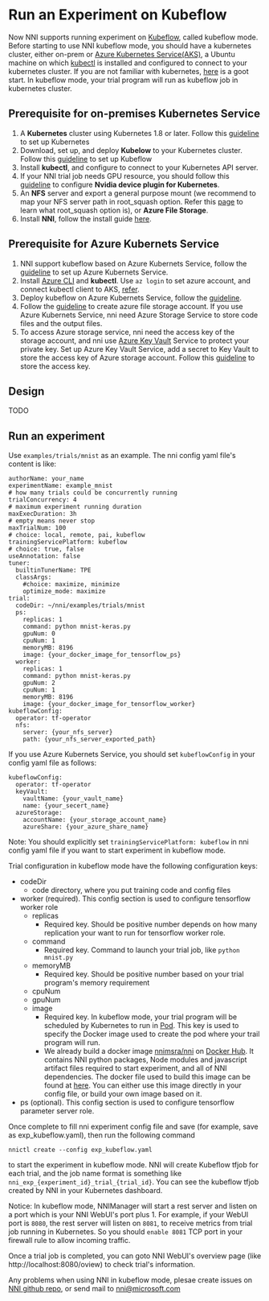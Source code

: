 **Run an Experiment on Kubeflow**
===
Now NNI supports running experiment on [Kubeflow](https://github.com/kubeflow/kubeflow), called kubeflow mode. Before starting to use NNI kubeflow mode, you should have a kubernetes cluster, either on-prem or [Azure Kubernetes Service(AKS)](https://azure.microsoft.com/en-us/services/kubernetes-service/), a Ubuntu machine on which [kubectl](https://kubernetes.io/docs/tasks/tools/install-kubectl/) is installed and configured to connect to your kubernetes cluster. If you are not familiar with kubernetes, [here](https://kubernetes.io/docs/tutorials/kubernetes-basics/) is a goot start. In kubeflow mode, your trial program will run as kubeflow job in kubernetes cluster. 

## Prerequisite for on-premises Kubernetes Service
1. A **Kubernetes** cluster using Kubernetes 1.8 or later. Follow this [guideline](https://kubernetes.io/docs/setup/) to set up Kubernetes
2. Download, set up, and deploy **Kubelow** to your Kubernetes cluster. Follow this [guideline](https://www.kubeflow.org/docs/started/getting-started/) to set up Kubeflow
3. Install **kubectl**, and configure to connect to your Kubernetes API server.
4. If your NNI trial job needs GPU resource, you should follow this [guideline](https://github.com/NVIDIA/k8s-device-plugin) to configure **Nvidia device plugin for Kubernetes**.
5. An **NFS** server and export a general purpose mount (we recommend to map your NFS server path in root_squash option. Refer this [page](https://linux.die.net/man/5/exports) to learn what root_squash option is), or **Azure File Storage**. 
6. Install **NNI**, follow the install guide [here](GetStarted.md).

## Prerequisite for Azure Kubernets Service
1. NNI support kubeflow based on Azure Kubernets Service, follow the [guideline](https://azure.microsoft.com/en-us/services/kubernetes-service/) to set up Azure Kubernets Service.
2. Install [Azure CLI](https://docs.microsoft.com/en-us/cli/azure/install-azure-cli?view=azure-cli-latest) and __kubectl__.  Use `az login` to set azure account, and connect kubectl client to AKS, [refer](https://docs.microsoft.com/en-us/azure/aks/kubernetes-walkthrough#connect-to-the-cluster).
3. Deploy kubeflow on Azure Kubernets Service, follow the [guideline](https://www.kubeflow.org/docs/started/getting-started/).
4. Follow the [guideline](https://docs.microsoft.com/en-us/azure/storage/common/storage-quickstart-create-account?tabs=portal) to create azure file storage account. If you use Azure Kubernets Service, nni need Azure Storage Service to store code files and the output files.
5. To access Azure storage service, nni need the access key of the storage account, and nni use [Azure Key Vault](https://azure.microsoft.com/en-us/services/key-vault/) Service to protect your private key. Set up Azure Key Vault Service, add a secret to Key Vault to store the access key of Azure storage account. Follow this [guideline](https://docs.microsoft.com/en-us/azure/key-vault/quick-create-cli) to store the access key.

## Design 
TODO

## Run an experiment
Use `examples/trials/mnist` as an example. The nni config yaml file's content is like: 
```
authorName: your_name
experimentName: example_mnist
# how many trials could be concurrently running
trialConcurrency: 4
# maximum experiment running duration
maxExecDuration: 3h
# empty means never stop
maxTrialNum: 100
# choice: local, remote, pai, kubeflow
trainingServicePlatform: kubeflow
# choice: true, false  
useAnnotation: false
tuner:
  builtinTunerName: TPE
  classArgs:
    #choice: maximize, minimize
    optimize_mode: maximize
trial:
  codeDir: ~/nni/examples/trials/mnist
  ps:
    replicas: 1 
    command: python mnist-keras.py    
    gpuNum: 0
    cpuNum: 1
    memoryMB: 8196
    image: {your_docker_image_for_tensorflow_ps}
  worker:
    replicas: 1 
    command: python mnist-keras.py    
    gpuNum: 2
    cpuNum: 1
    memoryMB: 8196
    image: {your_docker_image_for_tensorflow_worker}
kubeflowConfig:
  operator: tf-operator
  nfs:
    server: {your_nfs_server}
    path: {your_nfs_server_exported_path}
```
If you use Azure Kubernets Service, you should  set `kubeflowConfig` in your config yaml file as follows:
```
kubeflowConfig:
  operator: tf-operator
  keyVault:
    vaultName: {your_vault_name}
    name: {your_secert_name}
  azureStorage:
    accountName: {your_storage_account_name}
    azureShare: {your_azure_share_name}
```

Note: You should explicitly set `trainingServicePlatform: kubeflow` in nni config yaml file if you want to start experiment in kubeflow mode. 

Trial configuration in kubeflow mode have the following configuration keys:
* codeDir
    * code directory, where you put training code and config files
* worker (required). This config section is used to configure tensorflow worker role
    * replicas
        * Required key. Should be positive number depends on how many replication your want to run for tensorflow worker role.
    * command
        * Required key. Command to launch your trial job, like ```python mnist.py```
    * memoryMB
        * Required key. Should be positive number based on your trial program's memory requirement
    * cpuNum
    * gpuNum
    * image
        * Required key. In kubeflow mode, your trial program will be scheduled by Kubernetes to run in [Pod](https://kubernetes.io/docs/concepts/workloads/pods/pod/). This key is used to specify the Docker image used to create the pod where your trail program will run. 
        * We already build a docker image [nnimsra/nni](https://hub.docker.com/r/msranni/nni/) on [Docker Hub](https://hub.docker.com/). It contains NNI python packages, Node modules and javascript artifact files required to start experiment, and all of NNI dependencies. The docker file used to build this image can be found at [here](../deployment/Dockerfile.build.base). You can either use this image directly in your config file, or build your own image based on it.
* ps (optional). This config section is used to configure tensorflow parameter server role.

Once complete to fill nni experiment config file and save (for example, save as exp_kubeflow.yaml), then run the following command
```
nnictl create --config exp_kubeflow.yaml
```
to start the experiment in kubeflow mode. NNI will create Kubeflow tfjob for each trial, and the job name format is something like `nni_exp_{experiment_id}_trial_{trial_id}`. 
You can see the kubeflow tfjob created by NNI in your Kubernetes dashboard. 

Notice: In kubeflow mode, NNIManager will start a rest server and listen on a port which is your NNI WebUI's port plus 1. For example, if your WebUI port is `8080`, the rest server will listen on `8081`, to receive metrics from trial job running in Kubernetes. So you should `enable 8081` TCP port in your firewall rule to allow incoming traffic. 

Once a trial job is completed, you can goto NNI WebUI's overview page (like http://localhost:8080/oview) to check trial's information. 

Any problems when using NNI in kubeflow mode, plesae create issues on [NNI github repo](https://github.com/Microsoft/nni), or send mail to nni@microsoft.com

